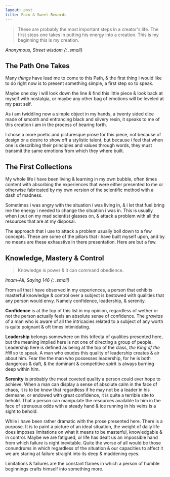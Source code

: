 ```yaml
---
layout: post
title: Pain & Sweet Rewards
---
```

>These are probably the most important steps in a creator's life.
>The first steps one takes in putting his energy into a creation.
>This is my beginning this is my creation.

<cite>Anonymous<cite>, Street wisdom
{: .small}

## The Path One Takes

Many *things* have lead me to come to this Path, & the first thing i would like
to do right now is to present something simple, a first step so to speak.

Maybe one day i will look down the line & find this little piece & look
back at myself with nostalgia, or maybe any other bag of emotions will be
leveled at my past self.

As i am twiddling now a simple object in my hands, a twenty sided dice made
of smooth and entrancing black and silvery resin, it speaks to me of this creation
i am in the process of bearing forth.

I chose a more poetic and picturesque prose for this piece, not because of design
or a desire to show off a stylistic talent, but because i feel that when one is
describing their principles and values through words, they must transmit the same
emotions from which they where built.

## The First Collections

My whole life i have been living & learning in my own bubble, often times
content with absorbing the experiences that were either presented to me
or otherwise fabricated by my own version of the scientific method with a
dash of madness.

Sometimes i was angry with the situation i was living in, & i let that fuel
bring me the energy i needed to change the situation i was in. This is usually
when i put on my mad scientist glasses on, & attack a problem with all the
resources that are at my disposal.

The approach that i use to attack a problem usually boil down to a few concepts.
These are some of the pillars that i have built myself upon, and by no means are
these exhaustive in there presentation. Here are but a few.

## Knowledge, Mastery & Control

>Knowledge is power & it can command obedience.

<cite>Imam-Ali<cite>, Saying 146
{: .small}

From all that i have observed in my experiences, a person that exhibits masterful
knowledge & control over a subject is bestowed with qualities that any person
would envy. Namely confidence, leadership, & serenity.

**Confidence** is at the top of this list in my opinion, regardless of wether or not
the person actually feels an absolute sense of confidence. The _gravitas_ of
a man who is aware of all the intricacies related to a subject of any worth is
quite poignant & oft times intimidating.

**Leadership** belongs somewhere on this trifecta of qualities presented here,
but the meaning implied here is not one of directing a group of people.
Leadership here is defined as being at the top of the class, _the King of the Hill_
so to speak. A man who exudes this quality of leadership creates & air about him.
Fear the the man who possesses leadership, for he is both dangerous & daft,
& the dominant & competitive spirit is always burning deep within him.

**Serenity** is probably the most coveted quality a person could ever hope to achieve.
When a man can display a sense of absolute calm in the face of chaos, it is to
be know that regardless if he may not be a leader in his demesne, or endowed
with great confidence, it is quite a terrible site to behold. That a person can
manipulate the resources available to him in the face of strenuous odds with a
steady hand & ice running in his veins is a sight to behold.

While i have been rather dramatic with the prose presented here. There is a
purpose. It is to paint a picture of an ideal situation, the weight of daily
life does imposes limitations on what it means to be masterful, knowledgable &
in control. Maybe we are fatigued, or life has dealt us an impossible hand from
which failure is night inevitable. Quite the worse of all would be those
conundrums in which regardless of the situation & our capacities to affect it
we are staring at failure straight into its deep & maddening eyes.

Limitations & failures are the constant flames in which a person of humble
beginnings crafts himself into something more.


<!---
## Iteration, Practice & Perfection
-->
